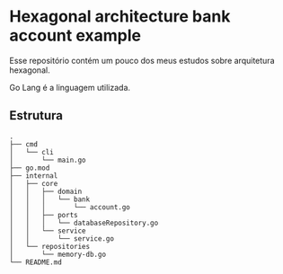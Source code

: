 # Hexagonal architecture bank account example

Esse repositório contém um pouco dos meus estudos sobre arquitetura hexagonal.

Go Lang é a linguagem utilizada.

## Estrutura

```
.
├── cmd
│   └── cli
│       └── main.go
├── go.mod
├── internal
│   ├── core
│   │   ├── domain
│   │   │   └── bank
│   │   │       └── account.go
│   │   ├── ports
│   │   │   └── databaseRepository.go
│   │   └── service
│   │       └── service.go
│   └── repositories
│       └── memory-db.go
└── README.md
```
